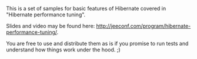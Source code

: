 This is a set of samples for basic features of Hibernate covered in "Hibernate performance tuning".

Slides and video may be found here: http://jeeconf.com/program/hibernate-performance-tuning/.

You are free to use and distribute them as is if you promise to run tests and understand how things work under the hood. ;)